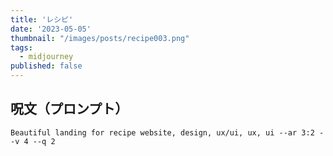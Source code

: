 ```yaml
---
title: 'レシピ'
date: '2023-05-05'
thumbnail: "/images/posts/recipe003.png"
tags:
  - midjourney
published: false
---
```


## 呪文（プロンプト）
```
Beautiful landing for recipe website, design, ux/ui, ux, ui --ar 3:2 --v 4 --q 2
```